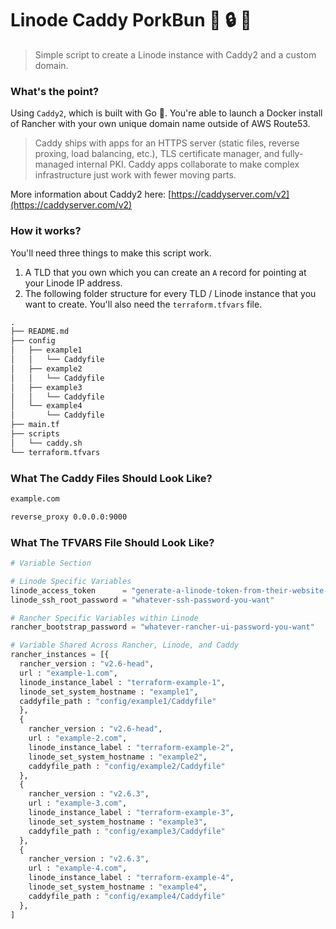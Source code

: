 # Linode Caddy PorkBun :green_heart: :lock: :pig:

>Simple script to create a Linode instance with Caddy2 and a custom domain.

### What's the point?

Using `Caddy2`, which is built with Go :blue_heart:. You're able to launch a Docker install of Rancher with your own unique domain name outside of AWS Route53.

>Caddy ships with apps for an HTTPS server (static files, reverse proxing, load balancing, etc.), TLS certificate manager, and fully-managed internal PKI. Caddy apps collaborate to make complex infrastructure just work with fewer moving parts.

More information about Caddy2 here: [https://caddyserver.com/v2](https://caddyserver.com/v2)

### How it works?

You'll need three things to make this script work.

1. A TLD that you own which you can create an `A` record for pointing at your Linode IP address.
2. The following folder structure for every TLD / Linode instance that you want to create. You'll also need the `terraform.tfvars` file.

```txt
.
├── README.md
├── config
│   ├── example1
│   │   └── Caddyfile
│   ├── example2
│   │   └── Caddyfile
│   ├── example3
│   │   └── Caddyfile
│   └── example4
│       └── Caddyfile
├── main.tf
├── scripts
│   └── caddy.sh
└── terraform.tfvars
```

### What The Caddy Files Should Look Like?

```txt
example.com

reverse_proxy 0.0.0.0:9000
```

### What The TFVARS File Should Look Like?

```tf
# Variable Section

# Linode Specific Variables
linode_access_token      = "generate-a-linode-token-from-their-website-enter-it-here"
linode_ssh_root_password = "whatever-ssh-password-you-want"

# Rancher Specific Variables within Linode
rancher_bootstrap_password = "whatever-rancher-ui-password-you-want"

# Variable Shared Across Rancher, Linode, and Caddy
rancher_instances = [{
  rancher_version : "v2.6-head",
  url : "example-1.com",
  linode_instance_label : "terraform-example-1",
  linode_set_system_hostname : "example1",
  caddyfile_path : "config/example1/Caddyfile"
  },
  {
    rancher_version : "v2.6-head",
    url : "example-2.com",
    linode_instance_label : "terraform-example-2",
    linode_set_system_hostname : "example2",
    caddyfile_path : "config/example2/Caddyfile"
  },
  {
    rancher_version : "v2.6.3",
    url : "example-3.com",
    linode_instance_label : "terraform-example-3",
    linode_set_system_hostname : "example3",
    caddyfile_path : "config/example3/Caddyfile"
  },
  {
    rancher_version : "v2.6.3",
    url : "example-4.com",
    linode_instance_label : "terraform-example-4",
    linode_set_system_hostname : "example4",
    caddyfile_path : "config/example4/Caddyfile"
  },
]

```
